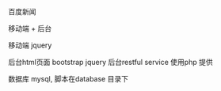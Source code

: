 百度新闻

移动端 + 后台

移动端 jquery

后台html页面 bootstrap jquery
后台restful service 使用php 提供

数据库 mysql, 脚本在database 目录下
